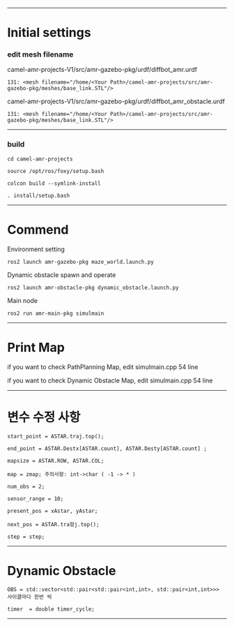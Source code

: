 ----
# Initial settings

### edit mesh filename


camel-amr-projects-V1/src/amr-gazebo-pkg/urdf/diffbot_amr.urdf 


    131: <mesh filename="/home/<Your Path>/camel-amr-projects/src/amr-gazebo-pkg/meshes/base_link.STL"/>


camel-amr-projects-V1/src/amr-gazebo-pkg/urdf/diffbot_amr_obstacle.urdf


    131: <mesh filename="/home/<Your Path>/camel-amr-projects/src/amr-gazebo-pkg/meshes/base_link.STL"/>

---
### build

    cd camel-amr-projects

    source /opt/ros/foxy/setup.bash

    colcon build --symlink-install

    . install/setup.bash


----
# Commend
Environment setting


    ros2 launch amr-gazebo-pkg maze_world.launch.py

Dynamic obstacle spawn and operate


    ros2 launch amr-obstacle-pkg dynamic_obstacle.launch.py

Main node


    ros2 run amr-main-pkg simulmain

----
# Print Map

if you want to check PathPlanning Map, edit simulmain.cpp 54 line


if you want to check Dynamic Obstacle Map, edit simulmain.cpp 54 line

----
# 변수 수정 사항

    start_point = ASTAR.traj.top();

    end_point = ASTAR.Destx[ASTAR.count], ASTAR.Desty[ASTAR.count] ;

    mapsize = ASTAR.ROW, ASTAR.COL;

    map = zmap; 주의사항: int->char ( -1 -> * )

    num_obs = 2;

    sensor_range = 10;

    present_pos = xAstar, yAstar;

    next_pos = ASTAR.tra항j.top();

    step = step;

----
# Dynamic Obstacle
    
    OBS = std::vector<std::pair<std::pair<int,int>, std::pair<int,int>>> 사이클마다 한번 씩
    
    timer  = double timer_cycle;
----

